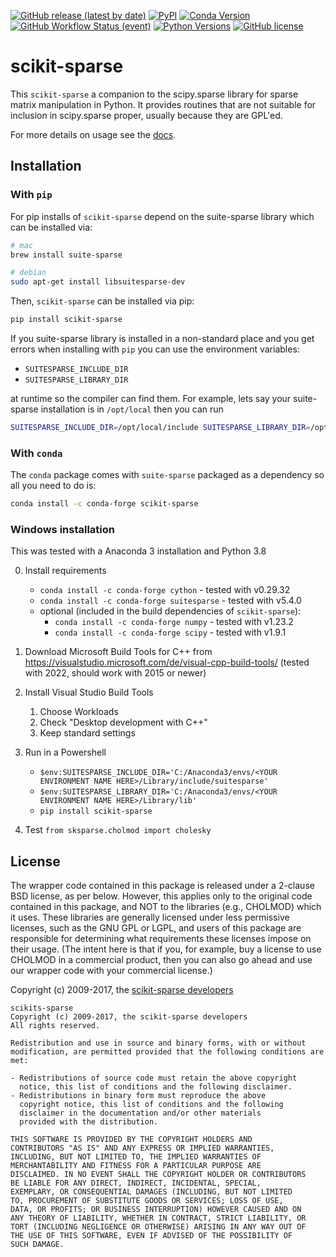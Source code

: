 [![GitHub release (latest by date)](https://img.shields.io/github/v/release/scikit-sparse/scikit-sparse)](https://github.com/scikit-sparse/scikit-sparse/releases/latest)
[![PyPI](https://img.shields.io/pypi/v/scikit-sparse)](https://pypi.org/project/scikit-sparse/)
[![Conda Version](https://img.shields.io/conda/vn/conda-forge/scikit-sparse.svg)](https://anaconda.org/conda-forge/scikit-sparse)
[![GitHub Workflow Status (event)](https://img.shields.io/github/workflow/status/scikit-sparse/scikit-sparse/CI%20targets?label=CI%20Tests)](https://github.com/scikit-sparse/scikit-sparse/actions/workflows/ci_test.yml)
[![Python Versions](https://img.shields.io/badge/python-3.6%2C%203.7%2C%203.8%2C%203.9-blue.svg)]()
[![GitHub license](https://img.shields.io/github/license/scikit-sparse/scikit-sparse)](https://github.com/scikit-sparse/scikit-sparse/blob/master/LICENSE.txt)

# scikit-sparse

This `scikit-sparse` a companion to the scipy.sparse library for
sparse matrix manipulation in Python. It provides routines that are
not suitable for inclusion in scipy.sparse proper, usually because
they are GPL'ed.

For more details on usage see the [docs](https://scikit-sparse.readthedocs.org).

## Installation

### With `pip`

For pip installs  of `scikit-sparse` depend on the suite-sparse library which can be installed via:
```bash
# mac
brew install suite-sparse

# debian
sudo apt-get install libsuitesparse-dev
```

Then, `scikit-sparse` can be installed via pip:
```bash
pip install scikit-sparse
```

If you suite-sparse library is installed in a non-standard place and you get errors when installing with `pip` you can use the environment
variables:
* `SUITESPARSE_INCLUDE_DIR`
* `SUITESPARSE_LIBRARY_DIR`

at runtime so the compiler can find them. For example, lets say your suite-sparse installation is in `/opt/local` then you can run
```bash
SUITESPARSE_INCLUDE_DIR=/opt/local/include SUITESPARSE_LIBRARY_DIR=/opt/local/lib pip install scikit-sparse
```

### With `conda`
The `conda` package comes with `suite-sparse` packaged as a dependency so all you need to do is:

```bash
conda install -c conda-forge scikit-sparse
```

### Windows installation
This was tested with a Anaconda 3 installation and Python 3.8

0. Install requirements
	- `conda install -c conda-forge cython` - tested with v0.29.32
	- `conda install -c conda-forge suitesparse` - tested with v5.4.0
	- optional (included in the build dependencies of `scikit-sparse`):
		- `conda install -c conda-forge numpy` - tested with v1.23.2
		- `conda install -c conda-forge scipy` - tested with v1.9.1

1. Download Microsoft Build Tools for C++ from https://visualstudio.microsoft.com/de/visual-cpp-build-tools/ (tested with 2022, should work with 2015 or newer)

2. Install Visual Studio Build Tools
	1. Choose Workloads
	2. Check "Desktop development with C++"
	3. Keep standard settings
	
3. Run in a Powershell
	- `$env:SUITESPARSE_INCLUDE_DIR='C:/Anaconda3/envs/<YOUR ENVIRONMENT NAME HERE>/Library/include/suitesparse'`
	- `$env:SUITESPARSE_LIBRARY_DIR='C:/Anaconda3/envs/<YOUR ENVIRONMENT NAME HERE>/Library/lib'`
	- `pip install scikit-sparse`

4. Test `from sksparse.cholmod import cholesky`


## License

The wrapper code contained in this package is released under a
2-clause BSD license, as per below. However, this applies only to the
original code contained in this package, and NOT to the libraries
(e.g., CHOLMOD) which it uses. These libraries are generally
licensed under less permissive licenses, such as the GNU GPL or LGPL,
and users of this package are responsible for determining what
requirements these licenses impose on their usage. (The intent here is
that if you, for example, buy a license to use CHOLMOD in a commercial
product, then you can also go ahead and use our wrapper code with your
commercial license.)

Copyright (c) 2009-2017, the [scikit-sparse developers](https://scikit-sparse.readthedocs.io/en/latest/overview.html#developers)

    scikits-sparse
    Copyright (c) 2009-2017, the scikit-sparse developers
    All rights reserved.

    Redistribution and use in source and binary forms, with or without
    modification, are permitted provided that the following conditions are
    met:

    - Redistributions of source code must retain the above copyright
      notice, this list of conditions and the following disclaimer.
    - Redistributions in binary form must reproduce the above
      copyright notice, this list of conditions and the following
      disclaimer in the documentation and/or other materials
      provided with the distribution.

    THIS SOFTWARE IS PROVIDED BY THE COPYRIGHT HOLDERS AND
    CONTRIBUTORS "AS IS" AND ANY EXPRESS OR IMPLIED WARRANTIES,
    INCLUDING, BUT NOT LIMITED TO, THE IMPLIED WARRANTIES OF
    MERCHANTABILITY AND FITNESS FOR A PARTICULAR PURPOSE ARE
    DISCLAIMED. IN NO EVENT SHALL THE COPYRIGHT HOLDER OR CONTRIBUTORS
    BE LIABLE FOR ANY DIRECT, INDIRECT, INCIDENTAL, SPECIAL,
    EXEMPLARY, OR CONSEQUENTIAL DAMAGES (INCLUDING, BUT NOT LIMITED
    TO, PROCUREMENT OF SUBSTITUTE GOODS OR SERVICES; LOSS OF USE,
    DATA, OR PROFITS; OR BUSINESS INTERRUPTION) HOWEVER CAUSED AND ON
    ANY THEORY OF LIABILITY, WHETHER IN CONTRACT, STRICT LIABILITY, OR
    TORT (INCLUDING NEGLIGENCE OR OTHERWISE) ARISING IN ANY WAY OUT OF
    THE USE OF THIS SOFTWARE, EVEN IF ADVISED OF THE POSSIBILITY OF
    SUCH DAMAGE.
